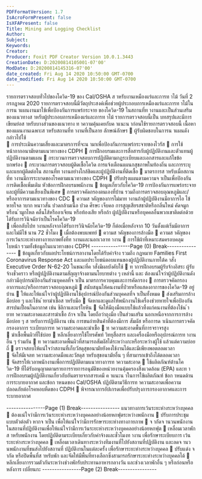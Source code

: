```yaml
---
PDFFormatVersion: 1.7
IsAcroFormPresent: false
IsXFAPresent: false
Title: Mining and Logging Checklist
Author: 
Subject: 
Keywords: 
Creator: 
Producer: Foxit PDF Creator Version 10.0.1.3443
CreationDate: D:20200814105001-07'00'
ModDate: D:20200814145316-07'00'
date_created: Fri Aug 14 2020 10:50:00 GMT-0700
date_modified: Fri Aug 14 2020 10:50:00 GMT-0700
---
```

รายการตรวจสอบทั่วไปของโควิด-19 ของ Cal/OSHA 
ส าหรับงานเหมืองแร่และการท าไม้ 
วันที่ 2 กรกฎาคม 2020 
รายการตรวจสอบนี้มีวัตถุประสงค์เพื่อช่วยผู้ประกอบการเหมืองแร่และการท าไม้ในการน าแผนงานมาใช้เพื่อป้องกันการแพร่กระจาย
ของโควิด-19 ในสถานที่ท างานและเป็นส่วนเสริมของแนวทางส าหรับผู้ประกอบการเหมืองแร่และการท าไม้ รายการตรวจสอบนี้เป็น
บทสรุปและมีการเขียนย่อส าหรับบางส่วนของแนวทาง ท าความคุ้นเคยกับค าแนะน าก่อนใช้รายการตรวจสอบนี้ 
เนื้อหาของแผนงานเฉพาะส าหรับสถานที่ท างานที่เป็นลาย
ลักษณ์อักษร 
 ผู้รับผิดชอบในการน าแผนดังกล่าวไปใช้  
 การประเมินความเสี่ยงและมาตรการที่จะน ามาเพื่อป้องกันการแพร่กระจายของไวรัส
 การใช้หน้ากากอนามัยตามแนวทางของ CDPH 
 การฝึกอบรมและการสื่อสารกับผู้ปฏิบัติงานและตัวแทนผู้ปฏิบัติงานตามแผน 
 กระบวนการตรวจสอบการปฏิบัติตามกฎระเบียบและเอกสารและแก้ไขข้อบกพร่อง 
 กระบวนการตรวจสอบผู้ติดเชื้อโควิด การแจ้งเตือนแผนกสุขภาพในท้องถิ่น และการระบุและแยกผู้ติดต่อใน
สถานที่ท างานอย่างใกล้ชิดและผู้ปฏิบัติงานที่ติดเชื้อ 
 มาตรการส าหรับเมื่อสถานที่ท างานมีการระบาดของโรคตามแนวทางของ CDPH 
 ปรับปรุงแผนตามความจ าเป็นเพื่อป้องกันการติดเชื้อเพิ่มเติม 
หัวข้อการฝึกอบรมพนักงาน 
 ข้อมูลเกี่ยวกับโควิด-19 การป้องกันการแพร่กระจายและผู้ที่มีความเสี่ยงเป็นพิเศษ 
 การตรวจคัดกรองตนเองที่บ้าน รวมถึงการตรวจสอบอุณหภูมิและ/หรืออาการตามแนวทางของ CDC 
 ความส าคัญของการไม่มาท างานถ้าผู้ปฏิบัติงานมีอาการไอ ไข้ หายใจล าบาก หนาวสั่น ปวดกล้ามเนื้อ ปวด
ศีรษะ เจ็บคอ การสูญเสียรสชาติหรือกลิ่นใหม่ คัดจมูกหรือน ้ามูกไหล คลื่นไส้หรืออาเจียน หรือท้องเสีย หรือถ้า
ผู้ปฏิบัติงานหรือบุคคลอื่นพวกเขาติดต่อด้วยได้รับการวินิจฉัยว่าเป็นโรคโควิด-19  
 เพื่อกลับไปท างานหลังจากได้รับการวินิจฉัยโควิด-19 ก็ต่อเมื่อหลังจาก 10 วันตั้งแต่เริ่มมีอาการและไม่มีไข้
นาน 72 ชั่วโมง 
 เมื่อต้องพบแพทย์ 
 ความส าคัญของการล้างมือ 
 ความส าคัญของการเว้นระยะห่างทางกายภาพทั้งที่ท างานและนอกเวลาท างาน 
 การใช้ผ้าที่เหมาะสมครอบคลุมใบหน้า รวมทั้งข้อมูลในแนวทางของ CDPH 
----------------Page (0) Break----------------
 ข้อมูลเกี่ยวกับผลประโยชน์การลางานโดยได้รับค่าจ้าง รวมถึง กฎหมาย Families First Coronavirus 
Response Act และผลประโยชน์ตอบแทนของผู้ปฏิบัติงานภายใต้ค าสั่ง Executive Order N-62-20 
ในขณะที่ค าสั่งมีผลบังคับใช้ 
 ท าการฝึกอบรมผู้รับจ้างอิสระ ผู้รับจ้างชั่วคราว หรือผู้ปฏิบัติงานตามสัญญาจ้างตามนโยบายต่าง ๆ เหล่านี้ และ
ต้องแน่ใจว่าผู้ปฏิบัติงานดังกล่าวมีอุปกรณ์ป้องกันส่วนบุคคลที่จ าเป็น 
มาตรการควบคุมและการคัดกรอง 
 การตรวจคัดกรองอาการและ/หรือการตรวจสอบอุณหภูมิ 
 สนับสนุนให้คนงานที่ป่วยหรือแสดงอาการของโควิด-19 อยู่บ้าน 
 ให้และให้แน่ใจว่าผู้ปฏิบัติงานใช้อุปกรณ์ป้องกันส่วนบุคคลที่จ าเป็นทั้งหมด 
 ส่งเสริมการล้างมือบ่อย ๆ และใช้น ้ายาฆ่าเชื้อส าหรับมือ 
 จัดหาและดูแลให้พนักงานใช้เครื่องช่วยหายใจเพื่อป้องกันสารปนเปื้อนในอากาศ เช่น ซิลิกาและแร่ใยหิน 
 จัดให้มีถุงมือแบบใช้แล้วทิ้งแก่คนงานที่ต้องใช้น ้ายาท าความสะอาดและสารฆ่าเชื้อ ถ้าจ าเป็น โดยถือว่าถุงมือ
เป็นส่วนเสริม นอกเหนือจากการการล้างมือบ่อย ๆ ส าหรับการปฏิบัติงาน เช่น การขนถ่ายสินค้าที่ต้องมีการ
สัมผัส หรือการด าเนินการตรวจคัดกรองอาการ 
ระเบียบการท าความสะอาดและฆ่าเชื้อ 
 ท าความสะอาดพื้นที่การจราจรสูง  
 ฆ่าเชื้อพื้นผิวที่ใช้บ่อย 
 หลีกเลี่ยงการใช้โทรศัพท์ วิทยุสื่อสาร และเครื่องมือหรืออุปกรณ์การท างานอื่น ๆ ร่วมกัน 
 ท าความสะอาดพื้นผิวที่สามารถสัมผัสได้ระหว่างกะหรือระหว่างผู้ใช้ แล้วแต่ความบ่อยถี่ 
 ตรวจสอบให้แน่ใจว่าสถานที่เก็บวัสดุสุขอนามัยยังคงใช้งานได้และมีเพียงพอตลอดเวลา  
 จัดให้มีเจลท าความสะอาดมือและวัสดุส าหรับสุขอนามัยอื่น ๆ ที่สามารถเข้าถึงได้ตลอดเวลา  
 จัดสรรให้เวลาพนักงานเพื่อการปฏิบัติตามแนวทางการท าความสะอาด 
 ใช้ผลิตภัณฑ์ต้านโควิด-19 ที่ได้รับอนุญาตตามรายการรายการอนุมัติของหน่วยงานคุ้มครองสิ่งแวดล้อม 
(EPA) และท าการฝึกอบรมผู้ปฏิบัติงานเกี่ยวกับอันตรายจากสารเคมี ค าแนะน าในการใช้ผลิตภัณฑ์ 
ข้อก าหนดด้านการระบายอากาศ และข้อก าหนดของ Cal/OSHA ปฏิบัติตามวิธีการท าความสะอาดเพื่อความ
ปลอดภัยต่อโรคหอบหืดของ CDPH 
 พิจารณาการอัปเกรดเพื่อปรับปรุงการกรองอากาศและการระบายอากาศ 
 
 
 
 
 
 
 
 
 
 
 
 
 
 
----------------Page (1) Break----------------
แนวทางการเว้นระยะห่างระหว่างบุคคล 
 ต้องแน่ใจว่ามีการเว้นระยะห่างระหว่างบุคคลอย่างน้อยหกฟุตระหว่างพนักงาน 
 ปรับการประชุมแบบตัวต่อตัว หากจ าเป็น เพื่อให้แน่ใจว่ามีการรักษาระยะห่างทางกายภาพ 
 จ ากัดจ านวนพนักงานในสถานที่ปฏิบัติงานเพื่อให้แน่ใจว่ามีการเว้นระยะห่างระหว่างบุคคลอย่างน้อยหกฟุต 
 เหลื่อมเวลาพักส าหรับพนักงาน โดยปฏิบัติตามระเบียบเกี่ยวกับค่าจ้างและชั่วโมงท างาน เพื่อรักษาระเบียบการ
เว้นระยะห่างระหว่างบุคคล 
 เหลื่อมเวลาเดินทางระหว่างทีมงานที่ไปยังสถานที่ปฏิบัติงาน และลดจ านวนพนักงานที่ขนส่งไปยังสถานที่
ปฏิบัติงานในแต่ละครั้ง เพื่อรักษาระยะห่างระหว่างบุคคล 
 ปรับแต่ง จ ากัด หรือปิดพื้นที่ส าหรับพัก และจัดให้มีพื้นที่ทางเลือกซึ่งสามารถรักษาระยะห่างระหว่างบุคคลได้ 
 หลีกเลี่ยงการรวมตัวกันระหว่างช่วงพักรับประทานอาหารกลางวัน และช่วงเวลาพักอื่น ๆ หรือก่อนหรือหลังการ
เปลี่ยนกะ 
----------------Page (2) Break----------------
